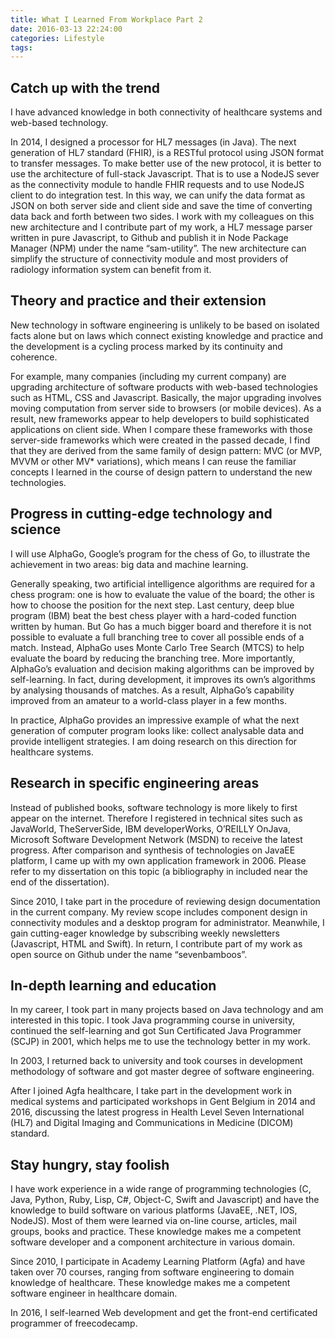 ```yaml
---
title: What I Learned From Workplace Part 2
date: 2016-03-13 22:24:00
categories: Lifestyle 
tags:
---
```


## Catch up with the trend

I have advanced knowledge in both connectivity of healthcare systems and web-based technology.

In 2014, I designed a processor for HL7 messages (in Java). The next generation of HL7 standard (FHIR), is a RESTful protocol using JSON format to transfer messages. To make better use of the new protocol, it is better to use the architecture of full-stack Javascript. That is to use a NodeJS sever as the connectivity module to handle FHIR requests and to use NodeJS client to do integration test. In this way, we can unify the data format as JSON on both server side and client side and save the time of converting data back and forth between two sides. I work with my colleagues on this new architecture and I contribute part of my work, a HL7 message parser written in pure Javascript, to Github and publish it in Node Package Manager (NPM) under the name “sam-utility”. The new architecture can simplify the structure of connectivity module and most providers of radiology information system can benefit from it.

<!-- more -->

## Theory and practice and their extension

New technology in software engineering is unlikely to be based on isolated facts alone but on laws which connect existing knowledge and practice and the development is a cycling process marked by its continuity and coherence.

For example, many companies (including my current company) are upgrading architecture of software products with web-based technologies such as HTML, CSS and Javascript. Basically, the major upgrading involves moving computation from server side to browsers (or mobile devices). As a result, new frameworks appear to help developers to build sophisticated applications on client side. When I compare these frameworks with those server-side frameworks which were created in the passed decade, I find that they are derived from the same family of design pattern: MVC (or MVP, MVVM or other MV* variations), which means I can reuse the familiar concepts I learned in the course of design pattern to understand the new technologies.

## Progress in cutting-edge technology and science

I will use AlphaGo, Google’s program for the chess of Go, to illustrate the achievement in two areas: big data and machine learning.

Generally speaking, two artificial intelligence algorithms are required for a chess program: one is how to evaluate the value of the board; the other is how to choose the position for the next step. Last century, deep blue program (IBM) beat the best chess player with a hard-coded function written by human. But Go has a much bigger board and therefore it is not possible to evaluate a full branching tree to cover all possible ends of a match. Instead, AlphaGo uses Monte Carlo Tree Search (MTCS) to help evaluate the board by reducing the branching tree. More importantly, AlphaGo’s evaluation and decision making algorithms can be improved by self-learning. In fact, during development, it improves its own’s algorithms by analysing thousands of matches. As a result, AlphaGo’s capability improved from an amateur to a world-class player in a few months.

In practice, AlphaGo provides an impressive example of what the next generation of computer program looks like: collect analysable data and provide intelligent strategies. I am doing research on this direction for healthcare systems.

## Research in specific engineering areas

Instead of published books, software technology is more likely to first appear on the internet. Therefore I registered in technical sites such as JavaWorld, TheServerSide, IBM developerWorks, O’REILLY OnJava, Microsoft Software Development Network (MSDN) to receive the latest progress. After comparison and synthesis of technologies on JavaEE platform, I came up with my own application framework in 2006. Please refer to my dissertation on this topic (a bibliography in included near the end of the dissertation).

Since 2010, I take part in the procedure of reviewing design documentation in the current company. My review scope includes component design in connectivity modules and a desktop program for administrator. Meanwhile, I gain cutting-eager knowledge by subscribing weekly newsletters (Javascript, HTML and Swift). In return, I contribute part of my work as open source on Github under the name “sevenbamboos”.

## In-depth learning and education

In my career, I took part in many projects based on Java technology and am interested in this topic. I took Java programming course in university, continued the self-learning and got Sun Certificated Java Programmer (SCJP) in 2001, which helps me to use the technology better in my work.

In 2003, I returned back to university and took courses in development methodology of software and got master degree of software engineering.

After I joined Agfa healthcare, I take part in the development work in medical systems and participated workshops in Gent Belgium in 2014 and 2016, discussing the latest progress in Health Level Seven International (HL7) and Digital Imaging and Communications in Medicine (DICOM) standard.

## Stay hungry, stay foolish
I have work experience in a wide range of programming technologies (C, Java, Python, Ruby, Lisp, C#, Object-C, Swift and Javascript) and have the knowledge to build software on various platforms (JavaEE, .NET, IOS, NodeJS). Most of them were learned via on-line course, articles, mail groups, books and practice. These knowledge makes me a competent software developer and a component architecture in various domain.

Since 2010, I participate in Academy Learning Platform (Agfa) and have taken over 70 courses, ranging from software engineering to domain knowledge of healthcare. These knowledge makes me a competent software engineer in healthcare domain.

In 2016, I self-learned Web development and get the front-end certificated programmer of freecodecamp.
